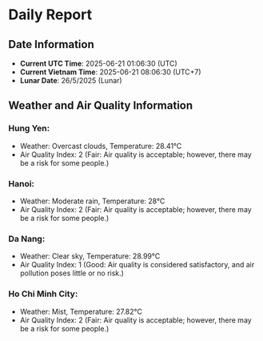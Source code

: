 # Daily Report
## Date Information
- **Current UTC Time**: 2025-06-21 01:06:30 (UTC)
- **Current Vietnam Time**: 2025-06-21 08:06:30 (UTC+7)
- **Lunar Date**: 26/5/2025 (Lunar)

## Weather and Air Quality Information

### Hung Yen:
- Weather: Overcast clouds, Temperature: 28.41°C
- Air Quality Index: 2 (Fair: Air quality is acceptable; however, there may be a risk for some people.)

### Hanoi:
- Weather: Moderate rain, Temperature: 28°C
- Air Quality Index: 2 (Fair: Air quality is acceptable; however, there may be a risk for some people.)

### Da Nang:
- Weather: Clear sky, Temperature: 28.99°C
- Air Quality Index: 1 (Good: Air quality is considered satisfactory, and air pollution poses little or no risk.)

### Ho Chi Minh City:
- Weather: Mist, Temperature: 27.82°C
- Air Quality Index: 2 (Fair: Air quality is acceptable; however, there may be a risk for some people.)
